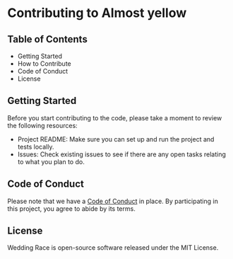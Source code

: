 # Contributing to Almost yellow

## Table of Contents

- Getting Started
- How to Contribute
- Code of Conduct
- License

## Getting Started

Before you start contributing to the code, please take a moment to review the following resources:

- Project README: Make sure you can set up and run the project and tests locally.
- Issues: Check existing issues to see if there are any open tasks relating to what you plan to do.

## Code of Conduct

Please note that we have a [Code of Conduct](https://github.com/cjrace/wedding-race?tab=coc-ov-file) in place. By participating in this project, you agree to abide by its terms.

## License

Wedding Race is open-source software released under the MIT License.
